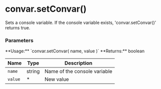 convar.setConvar()
==================

Sets a console variable. If the console variable exists, 'convar.setConvar()'
returns true.
<div class="panel panel-info">
  <div class="panel-heading">
    <h3 class="panel-title">Parameters</h3>
  </div>
  <div class="panel-body">
    **Usage:** `convar.setConvar( name, value )`  
    **Returns:** boolean
  </div>

  | Name    | Type   | Description                  |
  | ------- | ------ | ---------------------------- |
  | `name`  | string | Name of the console variable |
  | `value` | *      | New value                    |
</div>
